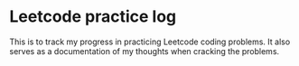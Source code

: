 # Leetcode practice log

This is to track my progress in practicing Leetcode coding problems. It also serves as a documentation of my thoughts when cracking the problems.